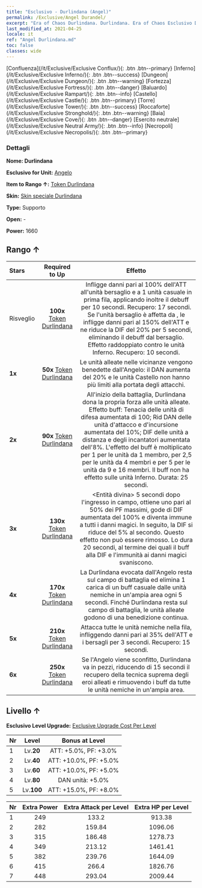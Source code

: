 ```yaml
---
title: "Esclusivo - Durlindana (Angel)"
permalink: /Exclusive/Angel Durandel/
excerpt: "Era of Chaos Durlindana. Durlindana. Era of Chaos Esclusivo Durlindana. Angelo Esclusivo."
last_modified_at: 2021-04-25
locale: it
ref: "Angel Durlindana.md"
toc: false
classes: wide
---
```

 [Confluenza](/it/Exclusive/Exclusive Conflux/){: .btn .btn--primary} [Inferno](/it/Exclusive/Exclusive Inferno/){: .btn .btn--success} [Dungeon](/it/Exclusive/Exclusive Dungeon/){: .btn .btn--warning} [Fortezza](/it/Exclusive/Exclusive Fortress/){: .btn .btn--danger} [Baluardo](/it/Exclusive/Exclusive Rampart/){: .btn .btn--info} [Castello](/it/Exclusive/Exclusive Castle/){: .btn .btn--primary} [Torre](/it/Exclusive/Exclusive Tower/){: .btn .btn--success} [Roccaforte](/it/Exclusive/Exclusive Stronghold/){: .btn .btn--warning} [Baia](/it/Exclusive/Exclusive Cove/){: .btn .btn--danger} [Esercito neutrale](/it/Exclusive/Exclusive Neutral Army/){: .btn .btn--info} [Necropoli](/it/Exclusive/Exclusive Necropolis/){: .btn .btn--primary} 

### Dettagli
 **Nome: Durlindana** 

 **Esclusivo for Unit:** [Angelo](/it/units/Angel/) 

 **Item to Rango ↑:** [Token Durlindana](/ItemsIT/con_973/)

 **Skin:** [Skin speciale Durlindana](/ItemsIT/con_641/)

 **Type:** Supporto

 **Open:** -

 **Power:** 1660

## Rango ↑

  |     Stars    |  Required to Up | Effetto |
  |:-------------|:---------------:|:---------------:|
  |  Risveglio  | **100x** [Token Durlindana](/ItemsIT/con_973/) | <Rappresaglia> Infligge danni pari al 100% dell'ATT all'unità bersaglio e a 1 unità casuale in prima fila, applicando inoltre il debuff <Rappresaglia> per 10 secondi. Recupero: 17 secondi. Se l'unità bersaglio è affetta da <Rappresaglia>, le infligge danni pari al 150% dell'ATT e ne riduce la DIF del 20% per 5 secondi, eliminando il debuff <Rappresaglia> dal bersaglio. Effetto raddoppiato contro le unità Inferno. Recupero: 10 secondi. |
  | **1x** <i class="fas fa-star"/> | **50x** [Token Durlindana](/ItemsIT/con_973/) | Le unità alleate nelle vicinanze vengono benedette dall'Angelo: il DAN aumenta del 20% e le unità Castello non hanno più limiti alla portata degli attacchi. |
  | **2x** <i class="fas fa-star"/> | **90x** [Token Durlindana](/ItemsIT/con_973/) | <Durlindana> All'inizio della battaglia, Durlindana dona la propria forza alle unità alleate. Effetto buff: Tenacia delle unità di difesa aumentata di 100; Rid DAN delle unità d'attacco e d'incursione aumentata del 10%; DIF delle unità a distanza e degli incantatori aumentata dell'8%. L'effetto del buff è moltiplicato per 1 per le unità da 1 membro, per 2,5 per le unità da 4 membri e per 5 per le unità da 9 e 16 membri. Il buff non ha effetto sulle unità Inferno. Durata: 25 secondi. |
  | **3x** <i class="fas fa-star"/> | **130x** [Token Durlindana](/ItemsIT/con_973/) | <Entità divina> 5 secondi dopo l'ingresso in campo, ottiene uno <scudo> pari al 50% dei PF massimi, gode di DIF aumentata del 100% e diventa immune a tutti i danni magici. In seguito, la DIF si riduce del 5% al secondo. Questo effetto non può essere rimosso. Lo <scudo> dura 20 secondi, al termine dei quali il buff alla DIF e l'immunità ai danni magici svaniscono. |
  | **4x** <i class="fas fa-star"/> | **170x** [Token Durlindana](/ItemsIT/con_973/) | La Durlindana evocata dall'Angelo resta sul campo di battaglia ed elimina 1 carica di un buff casuale dalle unità nemiche in un'ampia area ogni 5 secondi. Finché Durlindana resta sul campo di battaglia, le unità alleate godono di una benedizione continua. |
  | **5x** <i class="fas fa-star"/> | **210x** [Token Durlindana](/ItemsIT/con_973/) | <Castigo> Attacca tutte le unità nemiche nella fila, infliggendo danni pari al 35% dell'ATT e <stordendo> i bersagli per 3 secondi. Recupero: 15 secondi. |
  | **6x** <i class="fas fa-star"/> | **250x** [Token Durlindana](/ItemsIT/con_973/) | Se l'Angelo viene sconfitto, Durlindana va in pezzi, riducendo di 15 secondi il recupero della tecnica suprema degli eroi alleati e rimuovendo i buff da tutte le unità nemiche in un'ampia area. |


## Livello ↑
 **Esclusivo Level Upgrade:** [Exclusive Upgrade Cost Per Level](/Exclusive/ExclusiveUpgradeCostPerLevel/)

  |  Nr  |   Level  | Bonus at Level |
  |:-----|:--------:|:--------------:|
  | 1 | Lv.**20** | ATT: +5.0%, PF: +3.0% |
  | 2 | Lv.**40** | ATT: +10.0%, PF: +5.0% |
  | 3 | Lv.**60** | ATT: +10.0%, PF: +5.0% |
  | 4 | Lv.**80** | DAN unità: +5.0% |
  | 5 | Lv.**100** | ATT: +15.0%, PF: +8.0% |


  |  Nr  |  Extra Power | Extra Attack per Level | Extra HP per Level |
  |:-----|:--------:|:--------:|:--------:|
  | 1 | 249 | 133.2 | 913.38 |
  | 2 | 282 | 159.84 | 1096.06 |
  | 3 | 315 | 186.48 | 1278.73 |
  | 4 | 349 | 213.12 | 1461.41 |
  | 5 | 382 | 239.76 | 1644.09 |
  | 6 | 415 | 266.4 | 1826.76 |
  | 7 | 448 | 293.04 | 2009.44 |


